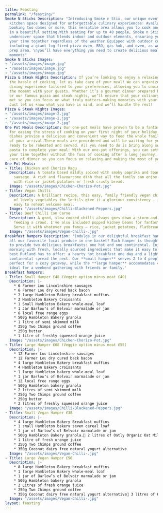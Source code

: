 ```yaml
---
title: Feasting
permalink: "/feasting/"
Smoke N Sticks Description: "Introducing Smoke n Stix, our unique event and outdoor
  kitchen space designed for unforgettable culinary experiences! Available for groups
  booking two domes or more, this versatile area allows you to cook and dine together
  in a beautiful setting.With seating for up to 40 people, Smoke n Stix offers a fantastic
  undercover space that blends indoor and outdoor elements, ensuring you can enjoy
  your time together regardless of the weather.Equipped with outdoor cooking facilities,
  including a giant log-fired pizza oven, BBQ, gas hob, and oven, as well as a kitchen
  prep area, \nyou’ll have everything you need to create delicious meals and memorable
  moments"
Smoke N Sticks Images:
- "/assets/images/image.jpg"
- "/assets/images/image.jpg"
- "/assets/images/image.jpg"
Pizza & Steak Nights Description: If you’re looking to enjoy a relaxing evening without
  the hassle of cooking, let us take care of your meal! We can organize a delicious
  dining experience tailored to your preferences, allowing you to unwind and savour
  the moment with your guests. Whether it’s a gourmet dinner prepared by local chefs
  or our famous pizza and steak nights, we’ll ensure that your culinary needs are
  met so you can focus on what truly matters—making memories with your loved ones.
  Just let us know what you have in mind, and we’ll handle the rest!
Pizza & Steak Nights Images:
- "/assets/images/image-2.jpg"
- "/assets/images/image-2.jpg"
- "/assets/images/image-2.jpg"
One Pot Meals Description: Our one-pot meals have proven to be a fantastic solution
  for easing the stress of cooking on your first night of your holiday. Our home-cooked
  dishes provide a delicious and convenient way to feed the whole family within minutes
  of your arrival.These meals are preordered and will be waiting for you in your dome,
  ready to be reheated and served. All you need to do is bring along some rice or
  pasta to complete your meal! With our one-pot offerings, you can settle in and enjoy
  your time together without the fuss of cooking after a long journey. Let us take
  care of dinner so you can focus on relaxing and making the most of your stay!
One Pot Meals:
- Title: Chicken and Chorizo Ragu
  Description: A tomato based mildly spiced with smoky paprika and Spanish chorizo
    sausage. A rich and flavoursome dish that all the family can enjoy. Simply serve
    with rice or jacket potatoes or fresh crusty bread.
  Image: "/assets/images/Chicken-Chorizo-Pot.jpg"
- Title: Vegan Chilli
  Description: A brilliant recipe, this easy, family friendly vegan chilli is full
    of lovely vegetables the lentils give it a glorious consistency – it’s a perfect
    easy to reheat welcome meal.
  Image: "/assets/images/Chilli-Blackened-Peppers.jpg"
- Title: Beef Chilli Con Carne
  Description: A good, slow-cooked chilli always goes down a storm and is great for
    feeding a crowd. I’ve also included popped kidney beans for fantastic texture.
    Serve it with whatever you fancy – rice, jacket potatoes, flatbreads, or tacos.
  Image: "/assets/images/Vegan-Chilli-.jpg"
Breakfast hampers Description: 'Indulge in our delightful breakfast hampers, showcasing
  all our favourite local produce in one basket! Each hamper is thoughtfully designed
  to provide two delicious breakfasts: one hot and one continental. Enjoy a leisurely
  morning with fresh, locally sourced ingredients that make it easy to sample the
  best Rutland has to offer: a hearty hot breakfast one day and a light, refreshing
  continental spread the next. Our **small hamper** serves 2 to 4 people, making it
  perfect for a cozy getaway, while the **large hamper** accommodates 4 to 6 people,
  ideal for a weekend gathering with friends or family.'
Breakfast hampers:
- Title: Small Hamper £48 (Veggie option minus meat £40)
  Description: |-
    * 6 Farmer Lou Lincolnshire sausages
    * 6 Farmer Lou dry cured back bacon
    * 2 large Hambleton Bakery breakfast muffins
    * 2 Hambleton Bakery Croissants
    * 1 Small Hambleton Bakery whole-meal loaf
    * 1 Jar Barlow's of Belvoir marmalade or jam
    * 6 local free range eggs
    * 500g Hambleton Bakery granola
    * 1 litre of semi skimmed milk
    * 250g Two Chimps ground coffee
    * 250g butter
    * 1 litre of freshly squeezed orange juice
  Image: "/assets/images/Chicken-Chorizo-Pot.jpg"
- Title: Large Hamper £68 (Veggie option minus meat £55)
  Description: |-
    * 12 Farmer Lou Lincolnshire sausages
    * 12 Farmer Lou dry cured back bacon
    * 4 large Hambleton Bakery breakfast muffins
    * 4 Hambleton Bakery croissants
    * 1 large Hambleton bakery whole-meal loaf
    * 1 jar Barlow's of Belvoir marmalade or jam
    * 12 local free range eggs
    * 500g Hambleton bakery granola
    * 2 litres of semi skimmed milk
    * 250g Two Chimps ground coffee
    * 250g butter
    * 2 litres of freshly squeezed orange juice
  Image: "/assets/images/Chilli-Blackened-Peppers.jpg"
- Title: Small Vegan Hamper £38
  Description: |-
    * 4 large Hambleton Bakery Breakfast muffins
    * 1 small Hambleton bakery seven cereal loaf
    * 1 jar of Barlow’s of Belvoir marmalade or jam
    * 500g Hambleton Bakery granola. 2 litres of Oatly Organic Oat Milk
    * 1 litre of fresh orange juice
    * 250g Two Chimps ground coffee
    * 350g Coconut dairy free natural yogurt alternative
  Image: "/assets/images/Vegan-Chilli-.jpg"
- Title: Large Vegan Hamper £50
  Description: |-
    * 8 large Hambleton Bakery breakfast muffins
    * 1 large Hambleton Bakery whole-meal loaf
    * 1 jar of Barlow’s of Belvoir marmalade or jam
    * 500g Hambleton bakery granola
    * 2 Litres of fresh orange juice
    * 250g Two Chimps ground coffee
    * 350g Coconut dairy free natural yogurt alternative 3 litres of Oatly Organic Oat Milk
  Image: "/assets/images/Vegan-Chilli-.jpg"
layout: feasting
---
```


